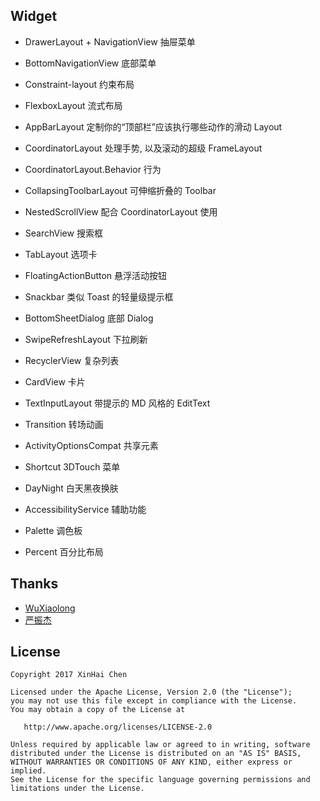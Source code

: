 
## Widget ##
- DrawerLayout + NavigationView 抽屉菜单
- BottomNavigationView 底部菜单

- Constraint-layout 约束布局
- FlexboxLayout 流式布局

- AppBarLayout 定制你的“顶部栏”应该执行哪些动作的滑动 Layout
- CoordinatorLayout 处理手势, 以及滚动的超级 FrameLayout
- CoordinatorLayout.Behavior  行为
- CollapsingToolbarLayout 可伸缩折叠的 Toolbar
- NestedScrollView 配合 CoordinatorLayout 使用

- SearchView 搜索框
- TabLayout 选项卡

- FloatingActionButton 悬浮活动按钮
- Snackbar  类似 Toast 的轻量级提示框
- BottomSheetDialog 底部 Dialog

- SwipeRefreshLayout 下拉刷新
- RecyclerView 复杂列表
- CardView 卡片
- TextInputLayout 带提示的 MD 风格的 EditText

- Transition 转场动画
- ActivityOptionsCompat 共享元素
- Shortcut 3DTouch 菜单
- DayNight 白天黑夜换肤
- AccessibilityService 辅助功能

- Palette 调色板
- Percent 百分比布局


## Thanks ##
- [WuXiaolong](https://github.com/WuXiaolong/DesignSupportLibrarySample)
- [严振杰](http://blog.csdn.net/yanzhenjie1003/article/details/51941288#reply)


## License
```
Copyright 2017 XinHai Chen

Licensed under the Apache License, Version 2.0 (the "License");
you may not use this file except in compliance with the License.
You may obtain a copy of the License at

   http://www.apache.org/licenses/LICENSE-2.0

Unless required by applicable law or agreed to in writing, software
distributed under the License is distributed on an "AS IS" BASIS,
WITHOUT WARRANTIES OR CONDITIONS OF ANY KIND, either express or implied.
See the License for the specific language governing permissions and
limitations under the License.
```
